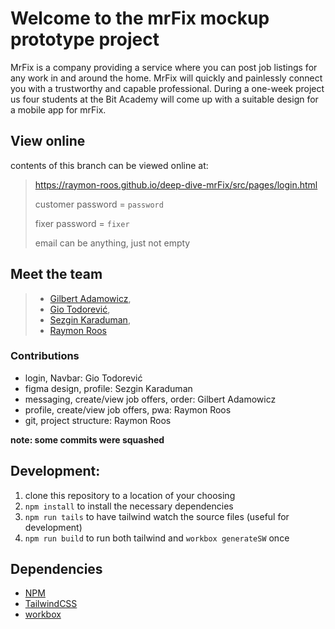 # Welcome to the mrFix mockup prototype project

MrFix is a company providing a service where you can post job listings for any work in and 
around the home. MrFix will quickly and painlessly connect you with a trustworthy and 
capable professional. During a one-week project us four students at the Bit Academy will 
come up with a suitable design for a mobile app for mrFix.

## View online

contents of this branch can be viewed online at:
>
> https://raymon-roos.github.io/deep-dive-mrFix/src/pages/login.html
>
> customer password = `password` 
>
> fixer password = `fixer` 
>
> email can be anything, just not empty 

## Meet the team

> - [Gilbert Adamowicz](https://github.com/GilbertAdamowicz),
> - [Gio Todorević](https://github.com/Ssteengohan),
> - [Sezgin Karaduman](https://github.com/Sezgin3880),
> - [Raymon Roos](https://github.com/raymon-roos)

### Contributions

 - login, Navbar: Gio Todorević
 - figma design, profile: Sezgin Karaduman
 - messaging, create/view job offers, order: Gilbert Adamowicz
 - profile, create/view job offers, pwa: Raymon Roos
 - git, project structure: Raymon Roos

 **note: some commits were squashed**

## Development: 

1. clone this repository to a location of your choosing
2. `npm install` to install the necessary dependencies
3. `npm run tails` to have tailwind watch the source files (useful for development)
4. `npm run build` to run both tailwind and `workbox generateSW` once

## Dependencies

- [NPM](https://www.npmjs.com/)
- [TailwindCSS](https://tailwindcss.com/)
- [workbox](https://developer.chrome.com/docs/workbox/the-ways-of-workbox/)
